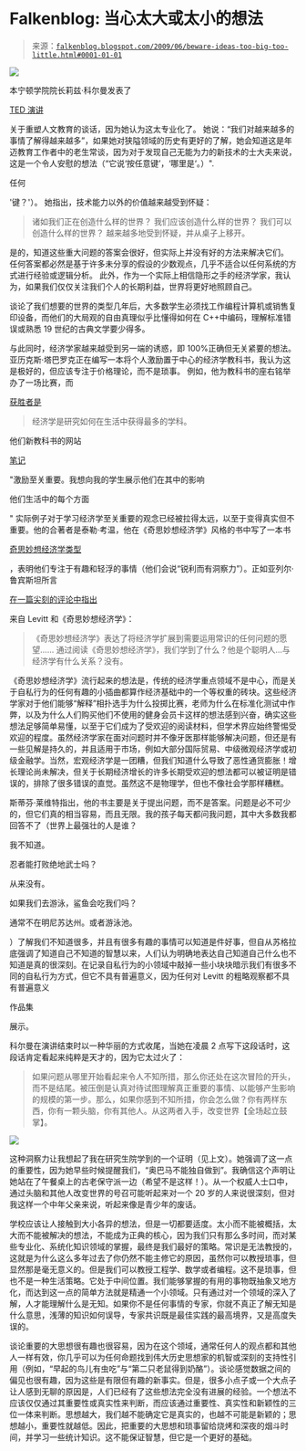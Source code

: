 <!--yml

类别: 未分类

日期: 2024-05-12 21:59:55

-->

# Falkenblog: 当心太大或太小的想法

> 来源：[`falkenblog.blogspot.com/2009/06/beware-ideas-too-big-too-little.html#0001-01-01`](http://falkenblog.blogspot.com/2009/06/beware-ideas-too-big-too-little.html#0001-01-01)

![](https://blogger.googleusercontent.com/img/b/R29vZ2xl/AVvXsEh1RSMoKW4BhS_ANHC7Dx_h-C6dfnOin75CaXqZM9YH5nG3sDIJOXfhWiTwop77G7OVaPAjzbaW1HXzM4vgCoT6p3CI9tM7aQEsoiMAisjD6Wfq4mLy89NnDpyXIOopJ12beD9qMg/s1600-h/coleman.jpg)

本宁顿学院院长莉兹·科尔曼发表了

[TED 演讲](http://www.ted.org/talks/liz_coleman_s_call_to_reinvent_liberal_arts_education.html)

关于重塑人文教育的谈话，因为她认为这太专业化了。 她说：“我们对越来越多的事情了解得越来越多”，如果她对狭隘领域的历史有更好的了解，她会知道这是年迈教育工作者中的老生常谈，因为对于发现自己无能为力的新技术的士大夫来说，这是一个令人安慰的想法（“它说‘按任意键’，‘哪里是‘。）".

任何

'键？'）。 她指出，技术能力以外的价值越来越受到怀疑：

> 诸如我们正在创造什么样的世界？ 我们应该创造什么样的世界？ 我们可以创造什么样的世界？ 越来越多地受到怀疑，并从桌子上移开。

是的，知道这些重大问题的答案会很好，但实际上并没有好的方法来解决它们。 任何答案都必然是基于许多未分享的假设的少数观点，几乎不适合以任何系统的方式进行经验或逻辑分析。 此外，作为一个实际上相信隐形之手的经济学家，我认为，如果我们仅仅关注我们个人的长期利益，世界将更好地照顾自己。

谈论了我们想要的世界的类型几年后，大多数学生必须找工作编程计算机或销售复印设备，而他们的大局观的自由真理似乎比懂得如何在 C++中编码，理解标准错误或熟悉 19 世纪的古典文学要少得多。

与此同时，经济学家越来越受到另一端的诱惑，即 100%正确但无关紧要的想法。 亚历克斯·塔巴罗克正在编写一本将个人激励置于中心的经济学教科书，我认为这是极好的，但应该专注于价格理论，而不是琐事。 例如，他为教科书的座右铭举办了一场比赛，而

[获胜者是](http://www.marginalrevolution.com/marginalrevolution/2009/05/textbook-competiton-results.html)

> 经济学是研究如何在生活中获得最多的学科。

他们新教科书的网站

[笔记](http://worthpublishers.com/CowenTabarrokMacro/)

"激励至关重要。我想向我的学生展示他们在其中的影响

他们生活中的每个方面

" 实际例子对于学习经济学至关重要的观念已经被拉得太远，以至于变得真实但不重要。他的合著者是泰勒·考温，他在《奇思妙想经济学》风格的书中写了一本书

[奇思妙想经济学类型](http://falkenblog.blogspot.com/2008/04/why-freakonomics-craze.html?showComment=1208016840000)

，表明他们专注于有趣和轻浮的事情（他们会说“锐利而有洞察力”）。正如亚列尔·鲁宾斯坦所言

[在一篇尖刻的评论中指出](http://falkenblog.blogspot.com/2008/04/why-freakonomics-craze.html?showComment=1208016840000)

来自 Levitt 和《奇思妙想经济学》：

> 《奇思妙想经济学》表达了将经济学扩展到需要运用常识的任何问题的愿望...... 通过阅读《奇思妙想经济学》，我们学到了什么？他是个聪明人...与经济学有什么关系？没有。

《奇思妙想经济学》流行起来的想法是，传统的经济学重点领域不是中心，而是关于自私行为的任何有趣的小插曲都算作经济基础中的一个等权重的砖块。这些经济学家对于他们能够“解释”相扑选手为什么投掷比赛，老师为什么在标准化测试中作弊，以及为什么人们购买他们不使用的健身会员卡这样的想法感到兴奋，确实这些想法足够简单易懂，以至于它们成为了受欢迎的阅读材料，但学术界应始终警惕受欢迎的程度。虽然经济学家在面对问题时并不像牙医那样能够解决问题，但还是有一些见解是持久的，并且适用于市场，例如大部分国际贸易、中级微观经济学或初级金融学。当然，宏观经济学是一团糟，但我们知道什么导致了恶性通货膨胀！增长理论尚未解决，但关于长期经济增长的许多长期受欢迎的想法都可以被证明是错误的，排除了很多错误的直觉。虽然这不是物理学，但也不像社会学那样糟糕。 

斯蒂芬·莱维特指出，他的书主要是关于提出问题，而不是答案。问题是必不可少的，但它们真的相当容易，而且无限。我的孩子每天都问我问题，其中大多数我都回答不了（世界上最强壮的人是谁？

我不知道。

忍者能打败绝地武士吗？

从来没有。

如果我们去游泳，鲨鱼会吃我们吗？

通常不在明尼苏达州。或者游泳池。

）了解我们不知道很多，并且有很多有趣的事情可以知道是件好事，但自从苏格拉底强调了知道自己不知道的智慧以来，人们认为明确地表达自己知道自己什么也不知道是真的很深刻。在记录自私行为的小领域中敲掉一些小块块暗示我们有很多不同的自私行为方式，但它不具有普遍意义，因为任何对 Levitt 的粗略观察都不具有普遍意义

作品集

展示。

科尔曼在演讲结束时以一种华丽的方式收尾，当她在凌晨 2 点写下这段话时，这段话肯定看起来纯粹是天才的，因为它太过火了：

> 如果问题从哪里开始看起来令人不知所措，那么你还处在这次冒险的开头，而不是结尾。被压倒是认真对待试图理解真正重要的事情、以能够产生影响的规模的第一步。那么，如果你感到不知所措，你会怎么做？你有两样东西，你有一颗头脑，你有其他人。从这两者入手，改变世界【全场起立鼓掌】。

![](https://blogger.googleusercontent.com/img/b/R29vZ2xl/AVvXsEiEJWTaSsty5xF_SQdoP4PSZQw_g9_7p5rdjd46qcXWvNHZmiRZlVNa5TMTGjiEczqXdzB5SSE49O8mVUKUynYl0Qy4REQSvm1_5BIyQNVrnO9EyGxgbuH0eU9gBaKDDcGkS3itbw/s1600-h/miracle.jpg)

这种洞察力让我想起了我在研究生院学到的一个证明（见上文）。她强调了这一点的重要性，因为她早些时候提醒我们，“奥巴马不能独自做到”。我确信这个声明让她站在了午餐桌上的古老保守派一边（希望不是这样！）。从一个权威人士口中，通过头脑和其他人改变世界的号召可能听起来对一个 20 岁的人来说很深刻，但对我这样一个中年父亲来说，听起来像是青少年的废话。

学校应该让人接触到大小各异的想法，但是一切都要适度。太小而不能被概括，太大而不能被解决的想法，不能成为正典的核心，因为我们只有那么多时间，而对某些专业化、系统化知识领域的掌握，最终是我们最好的策略。常识是无法教授的，这就是为什么这么多年过去了你仍然不能主修它的原因，虽然你可以教授琐事，但显然那是毫无意义的。但是我们可以教授工程学、数学或者编程。这不是琐事，但也不是一种生活策略。它处于中间位置。我们能够掌握的有用的事物既抽象又地方化，而达到这一点的简单方法就是精通一个小领域。只有通过对一个领域的深入了解，人才能理解什么是无知。如果你不是任何事情的专家，你就不真正了解无知是什么意思，浅薄的知识如何误导，专家共识既是最佳实践的最高境界，又是高度失误的。

谈论重要的大思想很有趣也很容易，因为在这个领域，通常任何人的观点都和其他人一样有效，你几乎可以为任何命题找到伟大历史思想家的机智或深刻的支持性引用（例如，“早起的鸟儿有虫吃”与“第二只老鼠得到奶酪”）。谈论感觉数据之间的偏见也很有趣，因为这些是有限但有趣的新事实。但是，很多小点子或一个大点子让人感到无聊的原因是，人们已经有了这些想法完全没有进展的经验。一个想法不应该仅仅通过其重要性或真实性来判断，而应该通过重要性、真实性和新颖性的三位一体来判断。思想越大，我们越不能确定它是真实的，也越不可能是新颖的；思想越小，重要性就越低。因此，把重要的大思想和琐事留给烧烤和深夜的烟斗时间，并学习一些统计知识。这不能保证智慧，但它是一个更好的基础。
